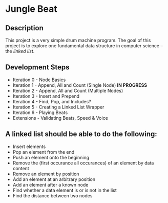 # Jungle Beat

## Description
This project is a very simple drum machine program. The goal of this project is to explore one fundamental data structure in computer science – the _linked list_.

## Development Steps
  * Iteration 0 - Node Basics
  * Iteration 1 - Append, All and Count (Single Node)    __IN PROGRESS__
  * Iteration 2 - Append, All and Count (Multiple Nodes)
  * Iteration 3 - Insert and Prepend
  * Iteration 4 - Find, Pop, and Includes?
  * Iteration 5 - Creating a Linked List Wrapper
  * Iteration 6 - Playing Beats
  * Extensions - Validating Beats, Speed & Voice
  
  
## A linked list should be able to do the following:
  - Insert elements
  - Pop an element from the end
  - Push an element onto the beginning
  - Remove the (first occurance	all occurances) of an element by data content
  - Remove an element by position
  - Add an element at an arbitrary position
  - Add an element after a known node
  - Find whether a data element is or is not in the list
  - Find the distance between two nodes
